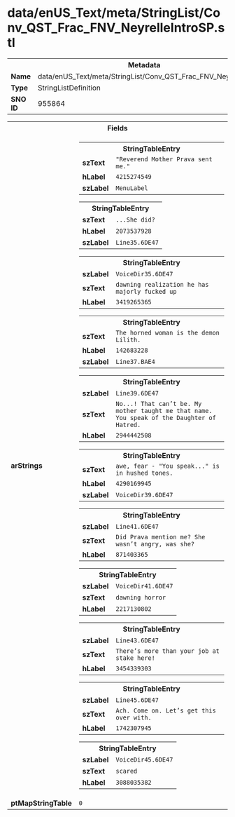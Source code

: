 <h1>data/enUS_Text/meta/StringList/Conv_QST_Frac_FNV_NeyrelleIntroSP.stl</h1><table><tr><th colspan="100%">Metadata</th></tr><tr><td><b>Name</b></td><td>data/enUS_Text/meta/StringList/Conv_QST_Frac_FNV_NeyrelleIntroSP.stl</td></tr><tr><td><b>Type</b></td><td>StringListDefinition</td></tr><tr><td><b>SNO ID</b></td><td>955864</td></tr></table>

<table><tr><th colspan="100%">Fields</th></tr><tr><td><b>arStrings</b></td><td><table><tr><th colspan="100%">StringTableEntry</th></tr><tr><td><b>szText</b></td><td><code>"Reverend Mother Prava sent me."</code></td></tr><tr><td><b>hLabel</b></td><td><code>4215274549</code></td></tr><tr><td><b>szLabel</b></td><td><code>MenuLabel</code></td></tr></table>


<table><tr><th colspan="100%">StringTableEntry</th></tr><tr><td><b>szText</b></td><td><code>...She did?</code></td></tr><tr><td><b>hLabel</b></td><td><code>2073537928</code></td></tr><tr><td><b>szLabel</b></td><td><code>Line35.6DE47</code></td></tr></table>


<table><tr><th colspan="100%">StringTableEntry</th></tr><tr><td><b>szLabel</b></td><td><code>VoiceDir35.6DE47</code></td></tr><tr><td><b>szText</b></td><td><code>dawning realization he has majorly fucked up</code></td></tr><tr><td><b>hLabel</b></td><td><code>3419265365</code></td></tr></table>


<table><tr><th colspan="100%">StringTableEntry</th></tr><tr><td><b>szText</b></td><td><code>The horned woman is the demon Lilith.</code></td></tr><tr><td><b>hLabel</b></td><td><code>142683228</code></td></tr><tr><td><b>szLabel</b></td><td><code>Line37.BAE4</code></td></tr></table>


<table><tr><th colspan="100%">StringTableEntry</th></tr><tr><td><b>szLabel</b></td><td><code>Line39.6DE47</code></td></tr><tr><td><b>szText</b></td><td><code>No...! That can’t be. My mother taught me that name. You speak of the Daughter of Hatred.</code></td></tr><tr><td><b>hLabel</b></td><td><code>2944442508</code></td></tr></table>


<table><tr><th colspan="100%">StringTableEntry</th></tr><tr><td><b>szText</b></td><td><code>awe, fear - "You speak..." is in hushed tones.</code></td></tr><tr><td><b>hLabel</b></td><td><code>4290169945</code></td></tr><tr><td><b>szLabel</b></td><td><code>VoiceDir39.6DE47</code></td></tr></table>


<table><tr><th colspan="100%">StringTableEntry</th></tr><tr><td><b>szLabel</b></td><td><code>Line41.6DE47</code></td></tr><tr><td><b>szText</b></td><td><code>Did Prava mention me? She wasn’t angry, was she?</code></td></tr><tr><td><b>hLabel</b></td><td><code>871403365</code></td></tr></table>


<table><tr><th colspan="100%">StringTableEntry</th></tr><tr><td><b>szLabel</b></td><td><code>VoiceDir41.6DE47</code></td></tr><tr><td><b>szText</b></td><td><code>dawning horror</code></td></tr><tr><td><b>hLabel</b></td><td><code>2217130802</code></td></tr></table>


<table><tr><th colspan="100%">StringTableEntry</th></tr><tr><td><b>szLabel</b></td><td><code>Line43.6DE47</code></td></tr><tr><td><b>szText</b></td><td><code>There’s more than your job at stake here!</code></td></tr><tr><td><b>hLabel</b></td><td><code>3454339303</code></td></tr></table>


<table><tr><th colspan="100%">StringTableEntry</th></tr><tr><td><b>szLabel</b></td><td><code>Line45.6DE47</code></td></tr><tr><td><b>szText</b></td><td><code>Ach. Come on. Let’s get this over with.</code></td></tr><tr><td><b>hLabel</b></td><td><code>1742307945</code></td></tr></table>


<table><tr><th colspan="100%">StringTableEntry</th></tr><tr><td><b>szLabel</b></td><td><code>VoiceDir45.6DE47</code></td></tr><tr><td><b>szText</b></td><td><code>scared</code></td></tr><tr><td><b>hLabel</b></td><td><code>3088035382</code></td></tr></table>


</td></tr><tr><td><b>ptMapStringTable</b></td><td><code>0</code></td></tr></table>

